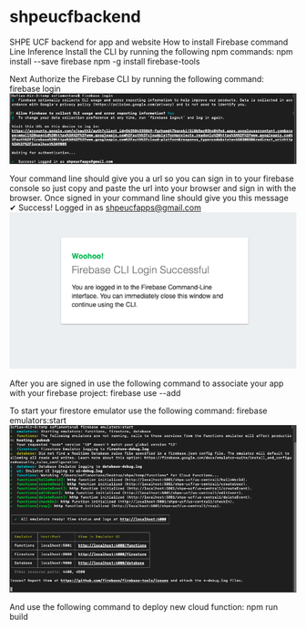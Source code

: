 # shpeucfbackend
SHPE UCF backend for app and website
How to install Firebase command Line Inference 
Install the CLI by running the following npm commands:
npm install --save firebase
npm -g install firebase-tools

Next Authorize the Firebase CLI by running the following command:
firebase login
![loginPic](https://github.com/SHPEUCF/shpeucfbackend/blob/master/assets/signIn.png)

Your command line should give you a url so you can sign in to your firebase console so just copy and paste the url into your browser and sign in with the browser.
Once signed in your command line should give you this message
✔  Success! Logged in as shpeucfapps@gmail.com
![finishedLogin](https://github.com/SHPEUCF/shpeucfbackend/blob/master/assets/onlineFirebase.png)

After you are signed in use the following command to associate your app with your firebase project:
firebase use --add

To start your firestore emulator use the following command:
firebase emulators:start
![emulator](https://github.com/SHPEUCF/shpeucfbackend/blob/master/assets/emulatorFirebase.png)

And use the following command to deploy new cloud function: 
npm run build

